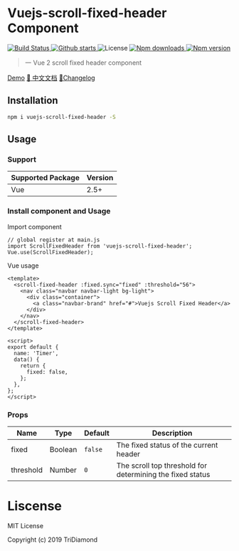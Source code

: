 # Vuejs-scroll-fixed-header Component

<p>
  <a href="https://circleci.com/gh/TriDiamond/vuejs-scroll-fixed-header/tree/master">
    <img src="https://img.shields.io/circleci/project/github/TriDiamond/vuejs-scroll-fixed-header.svg" alt="Build Status">
  </a>
  <a href="https://github.com/TriDiamond/vuejs-scroll-fixed-header/stargazers">
    <img src="https://img.shields.io/github/stars/TriDiamond/vuejs-scroll-fixed-header.svg" alt="Github starts">
  </a>
  <a>
    <img src="https://img.shields.io/github/license/TriDiamond/vuejs-scroll-fixed-header.svg" alt="License">
  </a>
  <a href="https://www.npmjs.com/package/vuejs-scroll-fixed-header">
    <img src="https://img.shields.io/npm/dt/vuejs-scroll-fixed-header.svg" alt="Npm downloads">
  </a>
  <a href="https://www.npmjs.com/package/vuejs-scroll-fixed-header">
    <img src="https://img.shields.io/npm/v/vuejs-scroll-fixed-header.svg" alt="Npm version">
  </a>
</p>

> 一 Vue 2 scroll fixed header component

[Demo](https://tridiamond.github.io/vuejs-scroll-fixed-header/)
[📙 中文文档](https://github.com/TriDiamond/vuejs-scroll-fixed-header/blob/master/README_CN.md)
[📙Changelog](https://github.com/TriDiamond/vuejs-scroll-fixed-header/blob/master/CHANGELOG.md)

## Installation

```bash
npm i vuejs-scroll-fixed-header -S
```

## Usage

### Support

| Supported Package | Version |
| ----------------- | ------- |
| Vue               | 2.5+    |

### Install component and Usage

Import component

```es6
// global register at main.js
import ScrollFixedHeader from 'vuejs-scroll-fixed-header';
Vue.use(ScrollFixedHeader);
```

Vue usage

```vue
<template>
  <scroll-fixed-header :fixed.sync="fixed" :threshold="56">
    <nav class="navbar navbar-light bg-light">
      <div class="container">
        <a class="navbar-brand" href="#">Vuejs Scroll Fixed Header</a>
      </div>
    </nav>
  </scroll-fixed-header>
</template>

<script>
export default {
  name: 'Timer',
  data() {
    return {
      fixed: false,
    };
  },
};
</script>
```

### Props

| Name      | Type    | Default | Description                                               |
| --------- | ------- | ------- | --------------------------------------------------------- |
| fixed     | Boolean | `false` | The fixed status of the current header                    |
| threshold | Number  | `0`     | The scroll top threshold for determining the fixed status |

# Liscense

MIT License

Copyright (c) 2019 TriDiamond
